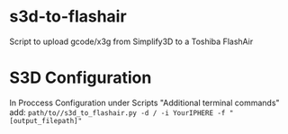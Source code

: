 # s3d-to-flashair
Script to upload gcode/x3g from Simplify3D to a Toshiba FlashAir

# S3D Configuration
In Proccess Configuration under Scripts "Additional terminal commands" add:
`path/to//s3d_to_flashair.py -d / -i YourIPHERE -f "[output_filepath]"`
